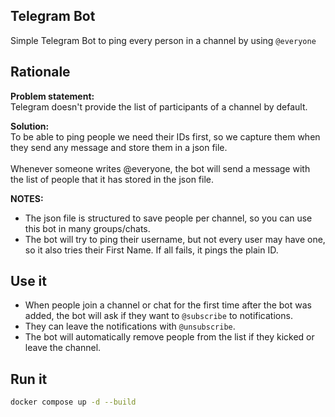 Telegram Bot
---

Simple Telegram Bot to ping every person in a channel by using `@everyone`

## Rationale

**Problem statement:**<br>
Telegram doesn't provide the list of participants of a channel by default.<br>

**Solution:**<br>
To be able to ping people we need their IDs first, so we capture them when they send any message and store them in a json file.<br>
<br>
Whenever someone writes @everyone, the bot will send a message with the list of people that it has stored in the json file.<br>

**NOTES:**
- The json file is structured to save people per channel, so you can use this bot in many groups/chats.
- The bot will try to ping their username, but not every user may have one, so it also tries their First Name. If all fails, it pings the plain ID.

## Use it<br>
- When people join a channel or chat for the first time after the bot was added, the bot will ask if they want to `@subscribe` to notifications.
- They can leave the notifications with `@unsubscribe`.
- The bot will automatically remove people from the list if they kicked or leave the channel.

## Run it

```bash
docker compose up -d --build
```

